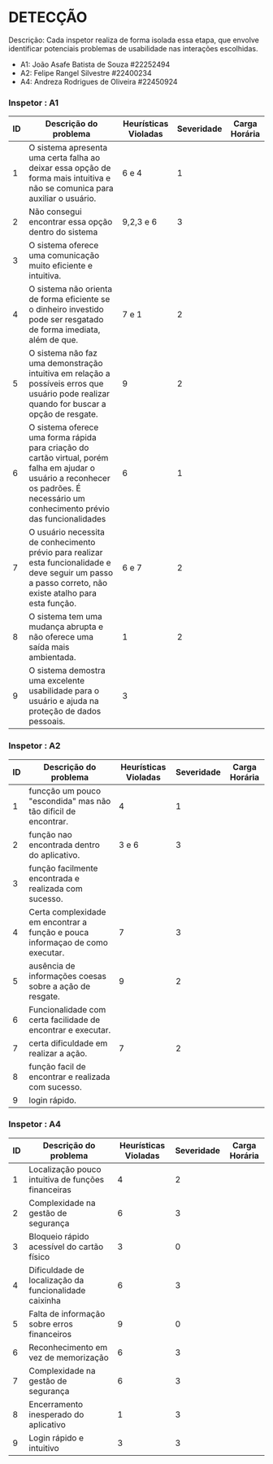 # DETECÇÃO

Descrição: Cada inspetor realiza de forma isolada essa etapa, que envolve identificar potenciais problemas de usabilidade nas interações escolhidas.
- A1:  João Asafe Batista de Souza #22252494
- A2: Felipe Rangel Silvestre #22400234
- A4: Andreza Rodrigues de Oliveira #22450924

### Inspetor : A1

| ID | Descrição do problema | Heurísticas Violadas | Severidade | Carga Horária |
|----|-----------------------|----------------------|------------|---------------|
|  1 | O sistema apresenta uma certa falha ao deixar essa opção de forma mais intuitiva e não se comunica para auxiliar o usuário. | 6 e 4  |  1  |               |
|  2 | Não consegui encontrar essa opção dentro do sistema | 9,2,3 e 6 | 3  |               |
|  3 | O sistema oferece uma comunicação muito eficiente e intuitiva. |                      |            |               |
|  4 | O sistema não orienta de forma eficiente se o dinheiro investido pode ser resgatado de forma imediata, além de que.|         7 e 1        |       2     |       |
|  5 | O sistema não faz uma demonstração intuitiva em relação a possíveis erros que usuário pode realizar quando for buscar a opção de resgate.  | 9 | 2  |               |
|  6 | O sistema oferece uma forma rápida para criação do cartão virtual, porém falha em ajudar o usuário a reconhecer os padrões. É necessário um conhecimento prévio das funcionalidades |  6 | 1  |               |
| 7  |O usuário necessita de conhecimento prévio para realizar esta funcionalidade e deve seguir um passo a passo correto, não existe atalho para esta função.  | 6 e 7 | 2 | 
| 8  | O sistema tem uma mudança abrupta e não oferece uma saída mais ambientada.   | 1 |  2 |   
|  9 |  O sistema demostra uma excelente usabilidade para o usuário e ajuda na proteção de dados pessoais.  |  3  |   | 


### Inspetor : A2

| ID | Descrição do problema | Heurísticas Violadas | Severidade | Carga Horária |
|----|-----------------------|----------------------|------------|---------------|
|  1 |       funcção um pouco "escondida" mas não tão dificil de encontrar.                |         4             |      1      |               |
|  2 |     função nao encontrada dentro do aplicativo.                   |           3 e 6           |        3    |               |
|  3 |          função facilmente encontrada e realizada com sucesso.            |                      |            |               |
|  4 |     Certa complexidade em encontrar a função e pouca informaçao de como executar.                   |           7           |     3       |               |
|  5 |       ausência de informações coesas sobre a ação de resgate.                |             9         |      2      |               |
|  6 |        Funcionalidade com certa facilidade de encontrar e executar.               |                      |            |               |
|  7 |                   certa dificuldade em realizar a ação.    |              7        |    2        |               |
|  8 |    função facil de encontrar e realizada com sucesso.                   |                      |            |               |
|  9 |     login rápido.                 |                      |            |               |



 ### Inspetor : A4

 | ID | Descrição do problema | Heurísticas Violadas | Severidade | Carga Horária |
|----|-----------------------|----------------------|------------|---------------|
|  1 |Localização pouco intuitiva de funções financeiras  | 4    |   2      |    |
|  2 | Complexidade na gestão de segurança |         6      |        3    |      |
|  3 | Bloqueio rápido acessível do cartão físico |      3   |      0  |         |
|  4 | Dificuldade de localização da funcionalidade caixinha |    6  |   3 |     |
|  5 | Falta de informação sobre erros financeiros |   9 |   0 |                 |
|  6 | Reconhecimento em vez de memorização |    6  |   3 |                      |
|  7 | Complexidade na gestão de segurança |   6  |   3 |                        |
|  8 | Encerramento inesperado do aplicativo |    1  |   3 |                     |
|  9 | Login rápido e intuitivo |    3 |   3 |                                   |


